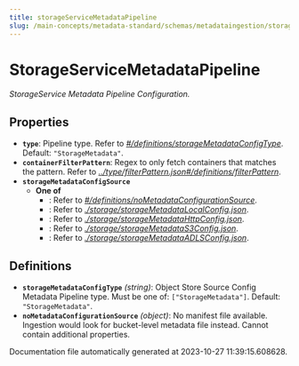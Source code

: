 ```yaml
---
title: storageServiceMetadataPipeline
slug: /main-concepts/metadata-standard/schemas/metadataingestion/storageservicemetadatapipeline
---
```


# StorageServiceMetadataPipeline

*StorageService Metadata Pipeline Configuration.*

## Properties

- **`type`**: Pipeline type. Refer to *[#/definitions/storageMetadataConfigType](#definitions/storageMetadataConfigType)*. Default: `"StorageMetadata"`.
- **`containerFilterPattern`**: Regex to only fetch containers that matches the pattern. Refer to *[../type/filterPattern.json#/definitions/filterPattern](#/type/filterPattern.json#/definitions/filterPattern)*.
- **`storageMetadataConfigSource`**
  - **One of**
    - : Refer to *[#/definitions/noMetadataConfigurationSource](#definitions/noMetadataConfigurationSource)*.
    - : Refer to *[./storage/storageMetadataLocalConfig.json](#storage/storageMetadataLocalConfig.json)*.
    - : Refer to *[./storage/storageMetadataHttpConfig.json](#storage/storageMetadataHttpConfig.json)*.
    - : Refer to *[./storage/storageMetadataS3Config.json](#storage/storageMetadataS3Config.json)*.
    - : Refer to *[./storage/storageMetadataADLSConfig.json](#storage/storageMetadataADLSConfig.json)*.
## Definitions

- <a id="definitions/storageMetadataConfigType"></a>**`storageMetadataConfigType`** *(string)*: Object Store Source Config Metadata Pipeline type. Must be one of: `["StorageMetadata"]`. Default: `"StorageMetadata"`.
- <a id="definitions/noMetadataConfigurationSource"></a>**`noMetadataConfigurationSource`** *(object)*: No manifest file available. Ingestion would look for bucket-level metadata file instead. Cannot contain additional properties.


Documentation file automatically generated at 2023-10-27 11:39:15.608628.
